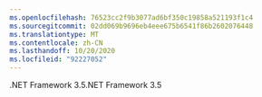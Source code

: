 ```yaml
---
ms.openlocfilehash: 76523cc2f9b3077ad6bf350c19858a521193f1c4
ms.sourcegitcommit: 02dd069b9696eb4eee675b6541f86b2602076448
ms.translationtype: MT
ms.contentlocale: zh-CN
ms.lasthandoff: 10/20/2020
ms.locfileid: "92227052"
---
```

<span data-ttu-id="0bfbc-101">.NET Framework 3.5</span><span class="sxs-lookup"><span data-stu-id="0bfbc-101">.NET Framework 3.5</span></span>